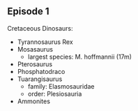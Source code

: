
## Episode 1

Cretaceous
Dinosaurs:
- Tyrannosaurus Rex
- Mosasaurus
	- largest species: M. hoffmannii (17m)
- Pterosaurus
- Phosphatodraco
- Tuarangisaurus
	- family: Elasmosauridae
	- order: Plesiosauria
- Ammonites